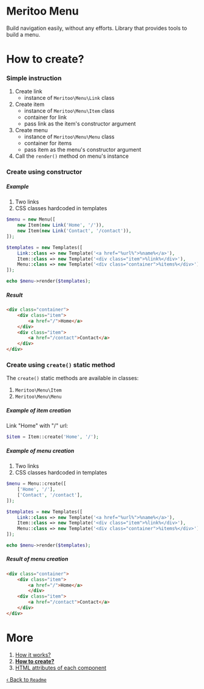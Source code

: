 # Meritoo Menu

Build navigation easily, without any efforts. Library that provides tools to build a menu.

# How to create?

### Simple instruction

1. Create link
    - instance of `Meritoo\Menu\Link` class
2. Create item
    - instance of `Meritoo\Menu\Item` class
    - container for link
    - pass link as the item's constructor argument
3. Create menu
    - instance of `Meritoo\Menu\Menu` class
    - container for items
    - pass item as the menu's constructor argument
4. Call the `render()` method on menu's instance

### Create using constructor

##### Example

1. Two links
2. CSS classes hardcoded in templates

```php
$menu = new Menu([
    new Item(new Link('Home', '/')),
    new Item(new Link('Contact', '/contact')),
]);

$templates = new Templates([
    Link::class => new Template('<a href="%url%">%name%</a>'),
    Item::class => new Template('<div class="item">%link%</div>'),
    Menu::class => new Template('<div class="container">%items%</div>'),
]);

echo $menu->render($templates);
```

##### Result

```html
<div class="container">
    <div class="item">
        <a href="/">Home</a>
    </div>
    <div class="item">
        <a href="/contact">Contact</a>
    </div>
</div>
```

### Create using `create()` static method

The `create()` static methods are available in classes:

1. `Meritoo\Menu\Item`
2. `Meritoo\Menu\Menu`

##### Example of item creation

Link "Home" with "/" url:

```php
$item = Item::create('Home', '/');
```

##### Example of menu creation

1. Two links
2. CSS classes hardcoded in templates

```php
$menu = Menu::create([
    ['Home', '/'],
    ['Contact', '/contact'],
]);

$templates = new Templates([
    Link::class => new Template('<a href="%url%">%name%</a>'),
    Item::class => new Template('<div class="item">%link%</div>'),
    Menu::class => new Template('<div class="container">%items%</div>'),
]);

echo $menu->render($templates);
```

##### Result of menu creation

```html
<div class="container">
    <div class="item">
        <a href="/">Home</a>
        </div>
    <div class="item">
        <a href="/contact">Contact</a>
    </div>
</div>
```

# More

1. [How it works?](How-it-works.md)
2. [**How to create?**](How-to-create.md)
3. [HTML attributes of each component](Html-attributes-of-each-component.md)

[&lsaquo; Back to `Readme`](../README.md)
